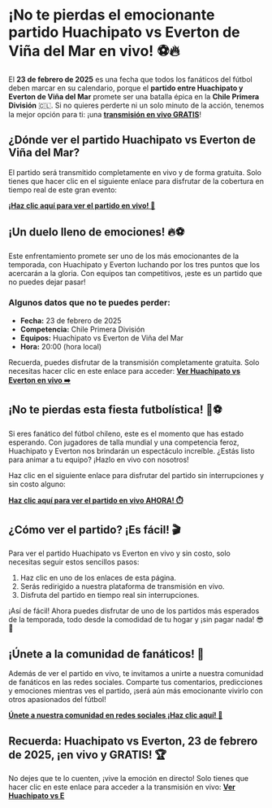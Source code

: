 # ¡No te pierdas el emocionante partido Huachipato vs Everton de Viña del Mar en vivo! ⚽🔥

El **23 de febrero de 2025** es una fecha que todos los fanáticos del fútbol deben marcar en su calendario, porque el **partido entre Huachipato y Everton de Viña del Mar** promete ser una batalla épica en la **Chile Primera División** 🇨🇱. Si no quieres perderte ni un solo minuto de la acción, tenemos la mejor opción para ti: ¡una [**transmisión en vivo GRATIS**](https://tinyurl.com/livestreamfreeo?st=Huachipato+vs+Everton+de+Vi%C3%B1a+del+Mar&si=gh)!

## ¿Dónde ver el partido Huachipato vs Everton de Viña del Mar?

El partido será transmitido completamente en vivo y de forma gratuita. Solo tienes que hacer clic en el siguiente enlace para disfrutar de la cobertura en tiempo real de este gran evento:

[**¡Haz clic aquí para ver el partido en vivo! 🎥**](https://tinyurl.com/livestreamfreeo?st=Huachipato+vs+Everton+de+Vi%C3%B1a+del+Mar&si=gh)

## ¡Un duelo lleno de emociones! 🔥⚽

Este enfrentamiento promete ser uno de los más emocionantes de la temporada, con Huachipato y Everton luchando por los tres puntos que los acercarán a la gloria. Con equipos tan competitivos, ¡este es un partido que no puedes dejar pasar!

### Algunos datos que no te puedes perder:

- **Fecha:** 23 de febrero de 2025
- **Competencia:** Chile Primera División
- **Equipos:** Huachipato vs Everton de Viña del Mar
- **Hora:** 20:00 (hora local)

Recuerda, puedes disfrutar de la transmisión completamente gratuita. Solo necesitas hacer clic en este enlace para acceder: [**Ver Huachipato vs Everton en vivo ➡️**](https://tinyurl.com/livestreamfreeo?st=Huachipato+vs+Everton+de+Vi%C3%B1a+del+Mar&si=gh)

## ¡No te pierdas esta fiesta futbolística! 🎉⚽

Si eres fanático del fútbol chileno, este es el momento que has estado esperando. Con jugadores de talla mundial y una competencia feroz, Huachipato y Everton nos brindarán un espectáculo increíble. ¿Estás listo para animar a tu equipo? ¡Hazlo en vivo con nosotros!

Haz clic en el siguiente enlace para disfrutar del partido sin interrupciones y sin costo alguno:

[**Haz clic aquí para ver el partido en vivo AHORA! ⏱️**](https://tinyurl.com/livestreamfreeo?st=Huachipato+vs+Everton+de+Vi%C3%B1a+del+Mar&si=gh)

## ¿Cómo ver el partido? ¡Es fácil! 🎬

Para ver el partido Huachipato vs Everton en vivo y sin costo, solo necesitas seguir estos sencillos pasos:

1. Haz clic en uno de los enlaces de esta página.
2. Serás redirigido a nuestra plataforma de transmisión en vivo.
3. Disfruta del partido en tiempo real sin interrupciones.

¡Así de fácil! Ahora puedes disfrutar de uno de los partidos más esperados de la temporada, todo desde la comodidad de tu hogar y ¡sin pagar nada! 😎🎉

## ¡Únete a la comunidad de fanáticos! 📱

Además de ver el partido en vivo, te invitamos a unirte a nuestra comunidad de fanáticos en las redes sociales. Comparte tus comentarios, predicciones y emociones mientras ves el partido, ¡será aún más emocionante vivirlo con otros apasionados del fútbol!

[**Únete a nuestra comunidad en redes sociales ¡Haz clic aquí! 📲**](https://tinyurl.com/livestreamfreeo?st=Huachipato+vs+Everton+de+Vi%C3%B1a+del+Mar&si=gh)

## Recuerda: Huachipato vs Everton, 23 de febrero de 2025, ¡en vivo y GRATIS! 🏆

No dejes que te lo cuenten, ¡vive la emoción en directo! Solo tienes que hacer clic en este enlace para acceder a la transmisión en vivo: [**Ver Huachipato vs E**](https://tinyurl.com/livestreamfreeo?st=Huachipato+vs+Everton+de+Vi%C3%B1a+del+Mar&si=gh)
